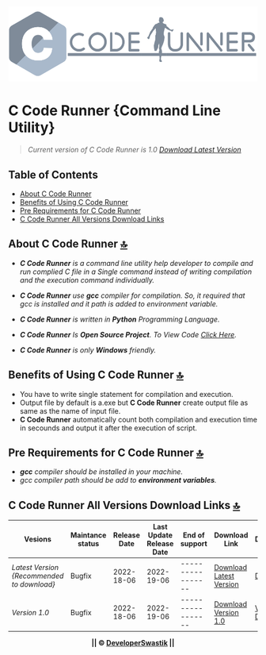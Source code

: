 <p align="center">
  <img alt="Logo Image" src="https://raw.githubusercontent.com/DeveloperSwastik/C-Code-Runner-Command-Line-Tool/main/Images/C%20Code%20Runner%20Logo.png">
</p>

# C Code Runner {Command Line Utility}
> _Current version of C Code Runner is 1.0 [Download Latest Version](https://drive.google.com/uc?id=11OtYJ2jX9YkhWzaTVbSzEA9zHTe3xqxB&export=download)_

## Table of Contents

- [About C Code Runner](#about-c-code-runner-)
- [Benefits of Using C Code Runner](#benefits-of-using-c-code-runner-)
- [Pre Requirements for C Code Runner](#pre-requirements-for-c-code-runner-)
- [C Code Runner All Versions Download Links](#c-code-runner-all-versions-download-links-)

## About C Code Runner [🔝](#table-of-contents)

- _**C Code Runner** is a command line utility help developer to compile and run complied C file in a
Single command instead of writing compilation and the execution command individually._

- _**C Code Runner** use **gcc** compiler for compilation. So, it required that gcc is installed and it path is added to environment variable._

- _**C Code Runner** is written in **Python** Programming Language._

- _**C Code Runner** Is **Open Source Project**. To View Code [Click Here](https://github.com/DeveloperSwastik/C-Code-Runner-Command-Line-Tool/blob/main/Source%20Code/c_code_runner.py)._

- _**C Code Runner** is only **Windows** friendly._

## Benefits of Using C Code Runner [🔝](#table-of-contents)

- You have to write single statement for compilation and execution.
- Output file by default is a.exe but **C Code Runner** create output file as same as the name of input file.
- **C Code Runner** automatically count both compilation and execution time in secounds and output it after the execution of script.

## Pre Requirements for C Code Runner [🔝](#table-of-contents)

- _**gcc** compiler should be installed in your machine._
- _gcc compiler path should be add to **environment variables**._

## C Code Runner All Versions Download Links [🔝](#table-of-contents)

|Vesions                                   |Maintance status|Release Date  |Last Update Release Date  |End of support   |Download Link                                                                                                                 |Documentation                                                                                                        |
|------------------------------------------|----------------|--------------|--------------------------|-----------------|------------------------------------------------------------------------------------------------------------------------------|---------------------------------------------------------------------------------------------------------------------|
|_Latest Version {Recommended to download}_|Bugfix          |2022-18-06    |2022-19-06                |-----------------|<a href="https://drive.google.com/uc?id=11OtYJ2jX9YkhWzaTVbSzEA9zHTe3xqxB&export=download">Download Latest Version</a>        |[Documntation](https://github.com/DeveloperSwastik/C-Code-Runner-Command-Line-Tool/wiki)                             |
|_Version 1.0_                             |Bugfix          |2022-18-06    |2022-19-06                |-----------------|<a href="https://drive.google.com/uc?id=11OtYJ2jX9YkhWzaTVbSzEA9zHTe3xqxB&export=download">Download Version 1.0</a>           |[Version 1.0 Documentaion](https://github.com/DeveloperSwastik/C-Code-Runner-Command-Line-Tool/wiki/Version-1.0-Docs)|

<p align="center">
    <strong>|| © <a href="https://github.com/DeveloperSwastik">DeveloperSwastik</a> ||<strong>
</p>
